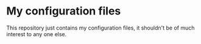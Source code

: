 # My configuration files

This repository just contains my configuration files, it shouldn't be of much
interest to any one else.


